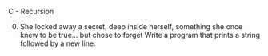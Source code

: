 C - Recursion

0. She locked away a secret, deep inside herself, something she once knew to be true... but chose to forget
Write a program that prints a string followed by a new line.
